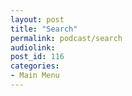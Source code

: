 ```yaml
---
layout: post
title: "Search"
permalink: podcast/search
audiolink: 
post_id: 116
categories: 
- Main Menu
---
```


